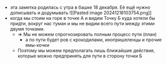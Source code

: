 - эта заметка родилась с утра в башке 18 декабря. Её ещё нужно дописывать и додумывать
![[Pasted image 20241218103754.png]]
- когда мы стоим на горе в точке А и видим Точку Б куда хотели бы придти, вокруг нас туман и мы не видим всего пути между этими двумя точками. 
	- => Мы не можем спрогнозировать полным процесс пути (план) 
		- а по пути будет ров с крокодилами, инопришеленцы и прочие ямы-кочки
	- Поэтому мы можем предполагать лишь ближайшие действия, которые можно предпринять для пути в сторону точки Б